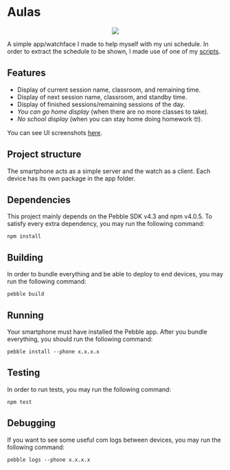 Aulas
==========

<p align="center">
   <img src="https://user-images.githubusercontent.com/10622989/28222664-1ac18fe6-688e-11e7-9d4f-35c067d47089.gif">
</p>

A simple app/watchface I made to help myself with my uni schedule.
In order to extract the schedule to be shown, I made use of one of my [scripts](https://github.com/ramomar/siase-schedule-scraper).


## Features
- Display of current session name, classroom, and remaining time.
- Display of next session name, classroom, and standby time.
- Display of finished sessions/remaining sessions of the day.
- _You can go home display_ (when there are no more classes to take).
- _No school display_ (when you can stay home doing homework 🤓).

You can see UI screenshots [here](https://github.com/ramomar/pebble-schedule/issues/1).

## Project structure
The smartphone acts as a simple server and the watch as a client. Each device has its own package in the app folder.

## Dependencies
This project mainly depends on the Pebble SDK v4.3 and npm v4.0.5.
To satisfy every extra dependency, you may run the following command:

`npm install`

## Building
In order to bundle everything and be able to deploy to end devices, you may run the following command:

`pebble build`

## Running
Your smartphone must have installed the Pebble app. After you bundle everything, you should run the following command:

`pebble install --phone x.x.x.x`

## Testing
In order to run tests, you may run the following command: 

`npm test`

## Debugging
If you want to see some useful com logs between devices, you may run the following command:

`pebble logs --phone x.x.x.x`

